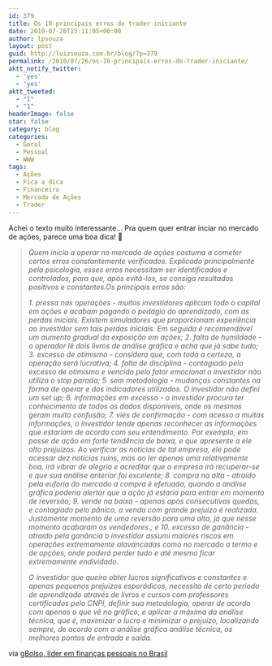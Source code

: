 ```yaml
---
id: 379
title: Os 10 principais erros do trader iniciante
date: 2010-07-26T15:11:05+00:00
author: lpsouza
layout: post
guid: http://luizsouza.com.br/blog/?p=379
permalink: /2010/07/26/os-10-principais-erros-do-trader-iniciante/
aktt_notify_twitter:
  - 'yes'
  - 'yes'
aktt_tweeted:
  - "1"
  - "1"
headerImage: false
star: false
category: blog
categories:
  - Geral
  - Pessoal
  - WWW
tags:
  - Ações
  - Fica a dica
  - Financeiro
  - Mercado de Ações
  - Trader
---
```

Achei o texto muito interessante... Pra quem quer entrar inciar no mercado de ações, parece uma boa dica! 🙂

> _Quem inicia a operar no mercado de ações costuma a cometer certos erros constantemente verificados. Explicado principalmente pela psicologia, esses erros necessitam ser identificados e controlados, para que, após evitá-los, se consiga resultados positivos e constantes.Os principais erros são:_
>
> _1. pressa nas operações - muitos investidores aplicam todo o capital em ações e acabam pagando o pedágio do aprendizado, com as perdas iniciais. Existem simuladores que proporcionam experiência ao investidor sem tais perdas iniciais. Em seguida é recomendável um aumento gradual da exposição em ações;_
> _2. falta de humildade - o operador lê dois livros de análise gráfica e acha que já sabe tudo;_
> _3. excesso de otimismo - considera que, com toda a certeza, a operação será lucrativa;_
> _4. falta de disciplina - contagiado pelo excesso de otimismo e vencido pelo fator emocional o investidor não utiliza o stop parada;_
> _5. sem metodologia - mudanças constantes na forma de operar e dos indicadores utilizados. O investidor não defini um set up;_
> _6. informações em excesso - o investidor procura ter conhecimento de todos os dados disponíveis, onde os mesmos geram muita confusão;_
> _7. viés de confirmação - com acesso a muitas informações, o investidor tende apenas reconhecer as informações que estariam de acordo com seu entendimento. Por exemplo, em posse de ação em forte tendência de baixa, e que apresente a ele alto prejuízos. Ao verificar as notícias de tal empresa, ele pode acessar dez notícias ruins, mas ao ler apenas uma relativamente boa, irá vibrar de alegria e acreditar que a empresa irá recuperar-se e que sua análise anterior foi excelente;_
> _8. compra na alta - atraído pela euforia do mercado a compra é efetuada, quando a análise gráfica poderia alertar que a ação já estaria para entrar em momento de reversão;_
> _9. vende na baixa - apenas após consecutivas quedas, e contagiado pelo pânico, a venda com grande prejuízo é realizada. Justamente momento de uma reversão para uma alta, já que nesse momento acabaram os vendedores.; e_
> _10. excesso de ganância - atraído pela ganância o investidor assumi maiores riscos em operações extremamente alavancadas como no mercado a termo e de opções, onde poderá perder tudo e até mesmo ficar extremamente endividado._
>
> _O investidor que queira obter lucros significativos e constantes e apenas pequenos prejuízos esporádicos, necessita de certo período de aprendizado através de livros e cursos com professores certificados pelo CNPI, definir sua metodologia, operar de acordo com apenas o que vê no gráfico, e aplicar a máxima da análise técnica, que é, maximizar o lucro e minimizar o prejuízo, localizando sempre, de acordo com a análise gráfica análise técnica, os melhores pontos de entrada e saída._

via [gBolso, líder em finanças pessoais no Brasil](http://blog.gbolso.com.br/)

